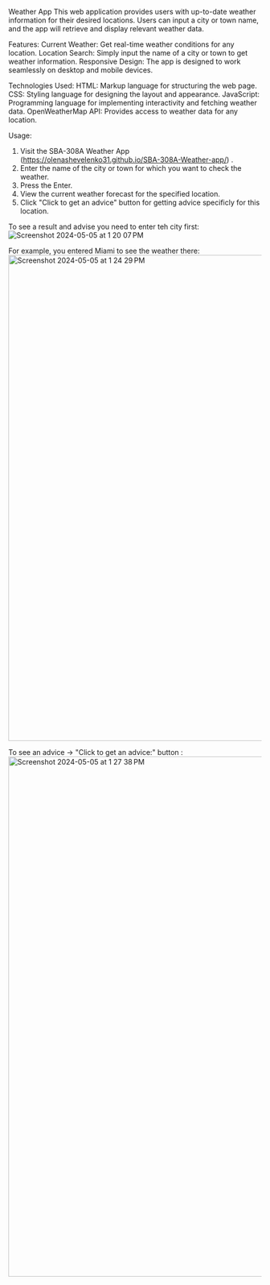 Weather App
This web application provides users with up-to-date weather information for their desired locations. Users can input a city or town name, and the app will retrieve and display relevant weather data.

Features:
Current Weather: Get real-time weather conditions for any location.
Location Search: Simply input the name of a city or town to get weather information.
Responsive Design: The app is designed to work seamlessly on desktop and mobile devices.

Technologies Used:
HTML: Markup language for structuring the web page.
CSS: Styling language for designing the layout and appearance.
JavaScript: Programming language for implementing interactivity and fetching weather data.
OpenWeatherMap API: Provides access to weather data for any location.

Usage:
1) Visit the SBA-308A Weather App (https://olenashevelenko31.github.io/SBA-308A-Weather-app/) .
2) Enter the name of the city or town for which you want to check the weather.
3) Press the Enter.
4) View the current weather forecast for the specified location.
5) Click "Click to get an advice" button for getting advice specificly for this location.

To see a result and advise you need to enter teh city first:
![Screenshot 2024-05-05 at 1 20 07 PM](https://github.com/OlenaShevelenko31/SBA-308A-Weather-app/assets/163446129/8deaab37-396e-42ae-8ee1-8b12078141d8)


For example, you entered Miami to see the weather there:
<img width="965" alt="Screenshot 2024-05-05 at 1 24 29 PM" src="https://github.com/OlenaShevelenko31/SBA-308A-Weather-app/assets/163446129/8c7360fc-5633-4417-a7d1-38f8e6c00190">

To see an advice -> "Click to get an advice:" button :
<img width="1033" alt="Screenshot 2024-05-05 at 1 27 38 PM" src="https://github.com/OlenaShevelenko31/SBA-308A-Weather-app/assets/163446129/072272d1-3a42-402a-959c-6ed33d87b76f">


